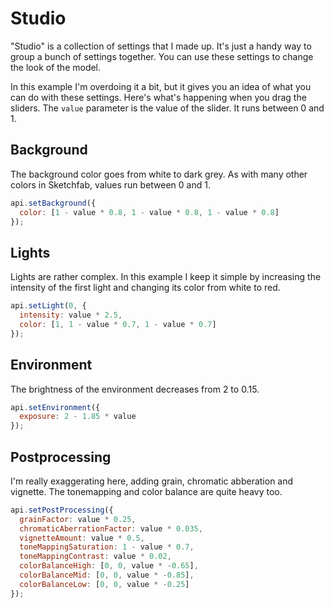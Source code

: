 <script setup>
import CodePenEmbed from '../../components/CodePenEmbed.vue'
</script>

# Studio

"Studio" is a collection of settings that I made up. It's just a handy way to group a bunch of settings together. You can use these settings to change the look of the model.

<CodePenEmbed id="MWZKaXZ/8fb335cbd8865aa99250fb869041aec4" tab="result" />

In this example I'm overdoing it a bit, but it gives you an idea of what you can do with these settings. Here's what's happening when you drag the sliders. The `value` parameter is the value of the slider. It runs between 0 and 1.

## Background

The background color goes from white to dark grey. As with many other colors in Sketchfab, values run between 0 and 1.

```js
api.setBackground({
  color: [1 - value * 0.8, 1 - value * 0.8, 1 - value * 0.8]
});
```

## Lights

Lights are rather complex. In this example I keep it simple by increasing the intensity of the first light and changing its color from white to red.

```js
api.setLight(0, {
  intensity: value * 2.5,
  color: [1, 1 - value * 0.7, 1 - value * 0.7]
});
```

## Environment

The brightness of the environment decreases from 2 to 0.15.

```js
api.setEnvironment({
  exposure: 2 - 1.85 * value
});
```

## Postprocessing

I'm really exaggerating here, adding grain, chromatic abberation and vignette. The tonemapping and color balance are quite heavy too.

```js
api.setPostProcessing({
  grainFactor: value * 0.25,
  chromaticAberrationFactor: value * 0.035,
  vignetteAmount: value * 0.5,
  toneMappingSaturation: 1 - value * 0.7,
  toneMappingContrast: value * 0.02,
  colorBalanceHigh: [0, 0, value * -0.65],
  colorBalanceMid: [0, 0, value * -0.85],
  colorBalanceLow: [0, 0, value * -0.25]
});
```